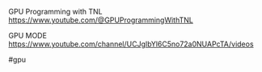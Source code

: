 
GPU Programming with TNL
https://www.youtube.com/@GPUProgrammingWithTNL

GPU MODE
https://www.youtube.com/channel/UCJgIbYl6C5no72a0NUAPcTA/videos

#gpu